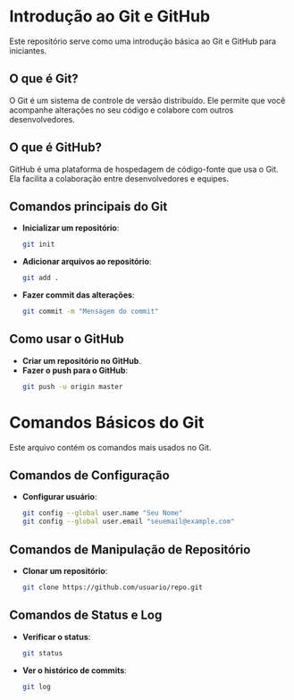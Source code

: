 

# Introdução ao Git e GitHub

Este repositório serve como uma introdução básica ao Git e GitHub para iniciantes.

## O que é Git?

O Git é um sistema de controle de versão distribuído. Ele permite que você acompanhe alterações no seu código e colabore com outros desenvolvedores.

## O que é GitHub?

GitHub é uma plataforma de hospedagem de código-fonte que usa o Git. Ela facilita a colaboração entre desenvolvedores e equipes.

## Comandos principais do Git

- **Inicializar um repositório**:
  ```bash
  git init
  ```

- **Adicionar arquivos ao repositório**:
  ```bash
  git add .
  ```

- **Fazer commit das alterações**:
  ```bash
  git commit -m "Mensagem do commit"
  ```

## Como usar o GitHub

- **Criar um repositório no GitHub**.
- **Fazer o push para o GitHub**:
  ```bash
  git push -u origin master
  ```
# Comandos Básicos do Git

Este arquivo contém os comandos mais usados no Git.

## Comandos de Configuração

- **Configurar usuário**:
  ```bash
  git config --global user.name "Seu Nome"
  git config --global user.email "seuemail@example.com"
  ```

## Comandos de Manipulação de Repositório

- **Clonar um repositório**:
  ```bash
  git clone https://github.com/usuario/repo.git
  ```

## Comandos de Status e Log

- **Verificar o status**:
  ```bash
  git status
  ```

- **Ver o histórico de commits**:
  ```bash
  git log
  ```